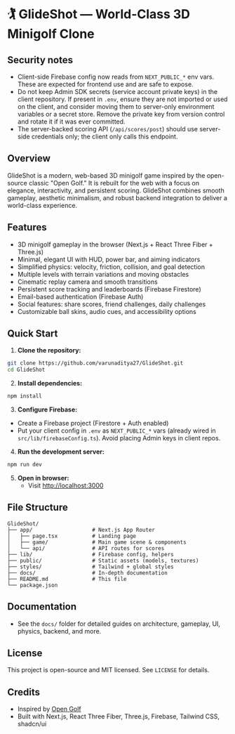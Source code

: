 # 🏌️ GlideShot — World-Class 3D Minigolf Clone

## Security notes

- Client-side Firebase config now reads from `NEXT_PUBLIC_*` env vars. These are expected for frontend use and are safe to expose.
- Do not keep Admin SDK secrets (service account private keys) in the client repository. If present in `.env`, ensure they are not imported or used on the client, and consider moving them to server-only environment variables or a secret store. Remove the private key from version control and rotate it if it was ever committed.
- The server-backed scoring API (`/api/scores/post`) should use server-side credentials only; the client only calls this endpoint.

## Overview
GlideShot is a modern, web-based 3D minigolf game inspired by the open-source classic "Open Golf." It is rebuilt for the web with a focus on elegance, interactivity, and persistent scoring. GlideShot combines smooth gameplay, aesthetic minimalism, and robust backend integration to deliver a world-class experience.

## Features
- 3D minigolf gameplay in the browser (Next.js + React Three Fiber + Three.js)
- Minimal, elegant UI with HUD, power bar, and aiming indicators
- Simplified physics: velocity, friction, collision, and goal detection
- Multiple levels with terrain variations and moving obstacles
- Cinematic replay camera and smooth transitions
- Persistent score tracking and leaderboards (Firebase Firestore)
- Email-based authentication (Firebase Auth)
- Social features: share scores, friend challenges, daily challenges
- Customizable ball skins, audio cues, and accessibility options

## Quick Start
1. **Clone the repository:**

```sh
git clone https://github.com/varunaditya27/GlideShot.git
cd GlideShot
```
2. **Install dependencies:**

```sh
npm install
```
3. **Configure Firebase:**

- Create a Firebase project (Firestore + Auth enabled)
- Put your client config in `.env` as `NEXT_PUBLIC_*` vars (already wired in `src/lib/firebaseConfig.ts`). Avoid placing Admin keys in client repos.
4. **Run the development server:**

```sh
npm run dev
```
5. **Open in browser:**
	- Visit [http://localhost:3000](http://localhost:3000)

## File Structure
```
GlideShot/
├── app/                   # Next.js App Router
│   ├── page.tsx           # Landing page
│   ├── game/              # Main game scene & components
│   └── api/               # API routes for scores
├── lib/                   # Firebase config, helpers
├── public/                # Static assets (models, textures)
├── styles/                # Tailwind + global styles
├── docs/                  # In-depth documentation
├── README.md              # This file
└── package.json
```

## Documentation
- See the `docs/` folder for detailed guides on architecture, gameplay, UI, physics, backend, and more.

## License
This project is open-source and MIT licensed. See `LICENSE` for details.

## Credits
- Inspired by [Open Golf](https://github.com/mgerdes/Open-Golf)
- Built with Next.js, React Three Fiber, Three.js, Firebase, Tailwind CSS, shadcn/ui